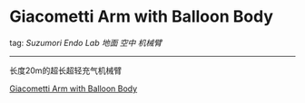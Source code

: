 # Giacometti Arm with Balloon Body
tag: *Suzumori Endo Lab* *地面* *空中* *机械臂* 

---

长度20m的超长超轻充气机械臂


[Giacometti Arm with Balloon Body](https://www.youtube.com/watch?v=INTHRNcyW9w)

